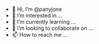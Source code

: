 - 👋 Hi, I’m @panyjone
- 👀 I’m interested in ...
- 🌱 I’m currently learning ...
- 💞️ I’m looking to collaborate on ...
- 📫 How to reach me ...

<!---
panyjone/panyjone is a ✨ special ✨ repository because its `README.md` (this file) appears on your GitHub profile.
You can click the Preview link to take a look at your changes.
--->
